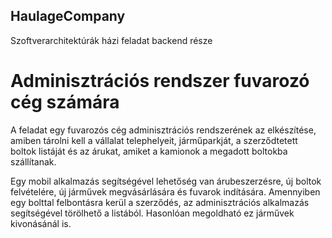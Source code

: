 ## HaulageCompany
Szoftverarchitektúrák házi feladat backend része

# Adminisztrációs rendszer fuvarozó cég számára 
A feladat egy fuvarozós cég adminisztrációs rendszerének az elkészítése, amiben tárolni kell a vállalat telephelyeit, járműparkját, a szerződtetett boltok listáját és az árukat, amiket a kamionok a megadott boltokba szállítanak.

Egy mobil alkalmazás segítségével lehetőség van árubeszerzésre, új boltok felvételére, új járművek megvásárlására és fuvarok indítására. Amennyiben egy bolttal felbontásra kerül a szerződés, az adminisztrációs alkalmazás segítségével törölhető a listából. Hasonlóan megoldható ez járművek kivonásánál is.
